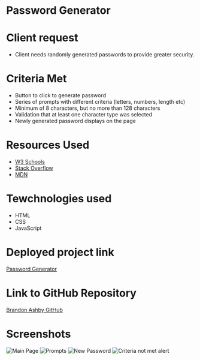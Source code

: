 # Password Generator

# Client request

- Client needs randomly generated passwords to provide greater security.

# Criteria Met

- Button to click to generate password
- Series of prompts with different criteria (letters, numbers, length etc)
- Minimum of 8 characters, but no more than 128 characters
- Validation that at least one character type was selected
- Newly generated password displays on the page

# Resources Used

- [W3 Schools](https://www.w3schools.com/) 
- [Stack Overflow](https://stackoverflow.com/)
- [MDN](https://developer.mozilla.org/en-US/docs/Web/JavaScript)

# Tewchnologies used

- HTML
- CSS
- JavaScript

# Deployed project link

[Password Generator](https://bash7325.github.io/password-generator/)

# Link to GitHub Repository

[Brandon Ashby GitHub](https://github.com/bash7325/password-generator)

# Screenshots

![Main Page](https://i.imgur.com/9eqPuXx.png)
![Prompts](https://i.imgur.com/AvpWQDs.png)
![New Password](https://i.imgur.com/QAqrGLA.png)
![Criteria not met alert](https://i.imgur.com/q3ZM5hS.png)
